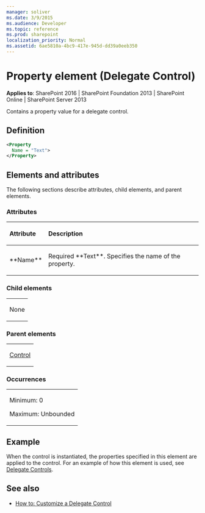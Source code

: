 ```yaml
---
manager: soliver
ms.date: 3/9/2015
ms.audience: Developer
ms.topic: reference
ms.prod: sharepoint
localization_priority: Normal
ms.assetid: 6ae5810a-4bc9-417e-945d-dd39a0eeb350
---
```


# Property element (Delegate Control)

**Applies to**: SharePoint 2016 | SharePoint Foundation 2013 | SharePoint Online | SharePoint Server 2013

Contains a property value for a delegate control.

## Definition

```XML
<Property
  Name = "Text">
</Property>
```

## Elements and attributes

The following sections describe attributes, child elements, and parent elements.

### Attributes

<table>
<colgroup>
<col width="20%" />
<col width="80%" />
</colgroup>
<thead>
<tr class="header">
<th align="left"><p>Attribute</p></th>
<th align="left"><p>Description</p></th>
</tr>
</thead>
<tbody>
<tr class="odd">
<td align="left"><p>**Name**</p></td>
<td align="left"><p>Required **Text**. Specifies the name of the property.</p></td>
</tr>
</tbody>
</table>

### Child elements

<table>
<colgroup>
<col width="100%" />
</colgroup>
<tbody>
<tr class="odd">
<td align="left"><p>None</p></td>
</tr>
</tbody>
</table>

### Parent elements

<table>
<colgroup>
<col width="100%" />
</colgroup>
<tbody>
<tr class="odd">
<td align="left"><p><a href="control-element-delegate-control.md">Control</a></p></td>
</tr>
</tbody>
</table>

### Occurrences

<table>
<colgroup>
<col width="100%" />
</colgroup>
<tbody>
<tr class="odd">
<td align="left"><p>Minimum: 0</p>
<p>Maximum: Unbounded</p></td>
</tr>
</tbody>
</table>

## Example

When the control is instantiated, the properties specified in this element are applied to the control. For an example of how this element is used, see [Delegate Controls](delegate-controls.md).

## See also

- [How to: Customize a Delegate Control](https://msdn.microsoft.com/library/9db44a39-33df-43d9-b873-3b41310090af(Office.15).aspx)








